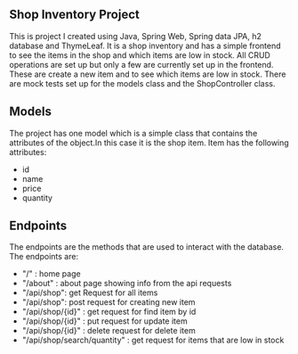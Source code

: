 ## Shop Inventory Project

This is project I created using Java, Spring Web, Spring data JPA, h2 database and ThymeLeaf. It is a shop inventory and has a simple frontend to see the items in the shop and which items are low in stock. 
All CRUD operations are set up but only a few are currently set up in the frontend. These are create a new item and to see which items are low in stock. 
There are mock tests set up for the models class and the ShopController class. 

## Models

The project has one model which is a simple class that contains the attributes of the object.In this case it is the shop item. 
Item has the following attributes:
* id
* name
* price
* quantity

## Endpoints

The endpoints are the methods that are used to interact with the database.
The endpoints are:

* "/" : home page
* "/about" : about page showing info from the api requests
* "/api/shop": get Request for all items
* "/api/shop": post request for creating new item
* "/api/shop/{id}" : get request for find item by id
* "/api/shop/{id}" : put request for update item
* "/api/shop/{id}" : delete request for delete item
* "/api/shop/search/quantity" : get request for items that are low in stock




